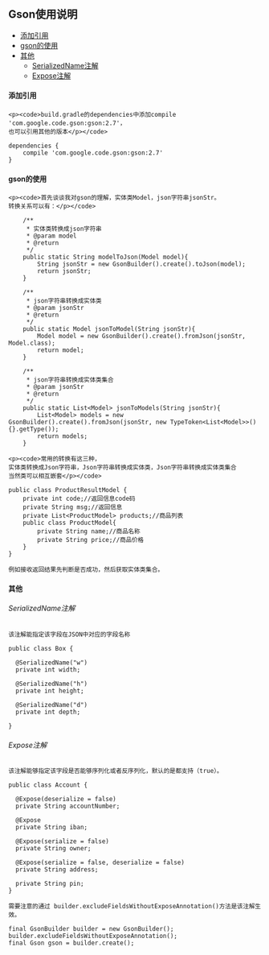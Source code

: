 ## Gson使用说明

* [添加引用](#添加引用)
* [gson的使用](#gson的使用)
* [其他](#其他)
    * [SerializedName注解](#SerializedName注解)
    * [Expose注解](#Expose注解)

#### 添加引用

    <p><code>build.gradle的dependencies中添加compile 'com.google.code.gson:gson:2.7'，
    也可以引用其他的版本</p></code>

```
dependencies {
    compile 'com.google.code.gson:gson:2.7'
}
```

#### gson的使用
    <p><code>首先谈谈我对gson的理解，实体类Model，json字符串jsonStr。
    转换关系可以有：</p></code>
```
    /**
     * 实体类转换成json字符串
     * @param model
     * @return
     */
    public static String modelToJson(Model model){
        String jsonStr = new GsonBuilder().create().toJson(model);
        return jsonStr;
    }

    /**
     * json字符串转换成实体类
     * @param jsonStr
     * @return
     */
    public static Model jsonToModel(String jsonStr){
        Model model = new GsonBuilder().create().fromJson(jsonStr, Model.class);
        return model;
    }

    /**
     * json字符串转换成实体类集合
     * @param jsonStr
     * @return
     */
    public static List<Model> jsonToModels(String jsonStr){
        List<Model> models = new GsonBuilder().create().fromJson(jsonStr, new TypeToken<List<Model>>(){}.getType());
        return models;
    }
```

    <p><code>常用的转换有这三种，
    实体类转换成Json字符串，Json字符串转换成实体类，Json字符串转换成实体类集合
    当然类可以相互嵌套</p></code>
```
public class ProductResultModel {
    private int code;//返回信息code码
    private String msg;//返回信息
    private List<ProductModel> products;//商品列表
    public class ProductModel{
        private String name;//商品名称
        private String price;//商品价格
    }
}
```
    例如接收返回结果先判断是否成功，然后获取实体类集合。

#### 其他
    
###### SerializedName注解
    该注解能指定该字段在JSON中对应的字段名称
```
public class Box {

  @SerializedName("w")
  private int width;

  @SerializedName("h")
  private int height;

  @SerializedName("d")
  private int depth;

}
```

###### Expose注解
    该注解能够指定该字段是否能够序列化或者反序列化，默认的是都支持（true）。
```
public class Account {

  @Expose(deserialize = false)
  private String accountNumber;

  @Expose
  private String iban;

  @Expose(serialize = false)
  private String owner;

  @Expose(serialize = false, deserialize = false)
  private String address;

  private String pin;
}
```
    需要注意的通过 builder.excludeFieldsWithoutExposeAnnotation()方法是该注解生效。
```
final GsonBuilder builder = new GsonBuilder();
builder.excludeFieldsWithoutExposeAnnotation();
final Gson gson = builder.create();
```